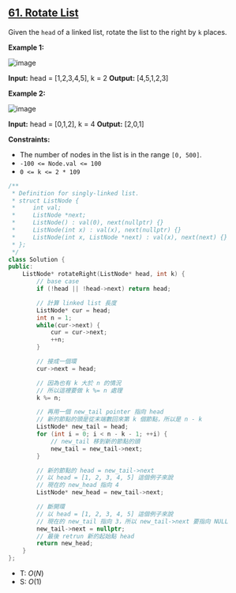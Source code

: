 ## [61\. Rotate List](https://leetcode.com/problems/rotate-list/)

Given the `head` of a linked list, rotate the list to the right by `k` places.

**Example 1:**

![image](https://assets.leetcode.com/uploads/2020/11/13/rotate1.jpg)

**Input:** head = \[1,2,3,4,5\], k = 2
**Output:** \[4,5,1,2,3\]

**Example 2:**

![image](https://assets.leetcode.com/uploads/2020/11/13/roate2.jpg)

**Input:** head = \[0,1,2\], k = 4
**Output:** \[2,0,1\]

**Constraints:**

- The number of nodes in the list is in the range `[0, 500]`.
- `-100 <= Node.val <= 100`
- `0 <= k <= 2 * 109`

```cpp
/**
 * Definition for singly-linked list.
 * struct ListNode {
 *     int val;
 *     ListNode *next;
 *     ListNode() : val(0), next(nullptr) {}
 *     ListNode(int x) : val(x), next(nullptr) {}
 *     ListNode(int x, ListNode *next) : val(x), next(next) {}
 * };
 */
class Solution {
public:
    ListNode* rotateRight(ListNode* head, int k) {
        // base case
        if (!head || !head->next) return head;

        // 計算 linked list 長度
        ListNode* cur = head;
        int n = 1;
        while(cur->next) {
            cur = cur->next;
            ++n;
        }

        // 接成一個環
        cur->next = head;

        // 因為也有 k 大於 n 的情況
        // 所以這裡要做 k %= n 處理
        k %= n;

        // 再用一個 new_tail pointer 指向 head
        // 新的節點的頭是從末端數回來第 k 個節點，所以是 n - k
        ListNode* new_tail = head;
        for (int i = 0; i < n - k - 1; ++i) {
            // new_tail 移到新的節點的頭
            new_tail = new_tail->next;
        }

        // 新的節點的 head = new_tail->next
        // 以 head = [1, 2, 3, 4, 5] 這個例子來說
        // 現在的 new_head 指向 4
        ListNode* new_head = new_tail->next;

        // 斷開環
        // 以 head = [1, 2, 3, 4, 5] 這個例子來說
        // 現在的 new_tail 指向 3，所以 new_tail->next 要指向 NULL
        new_tail->next = nullptr;
        // 最後 retrun 新的起始點 head
        return new_head;
    }
};
```


- T: $O(N)$
- S: $O(1)$

